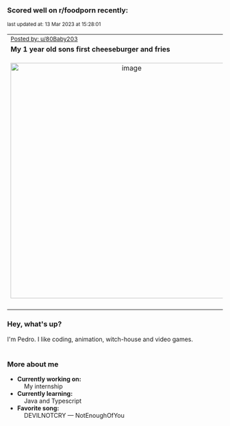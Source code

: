 ### Scored well on r/foodporn recently:

<p align="left"><sub>last updated at: 13 Mar 2023 at 15:28:01</sub></p>

|   |
| --- |
| <sub>[Posted by: u/80Baby203][source]</sub> |
| **My 1 year old sons first cheeseburger and fries** | 
|<p align="center"> <img alt="image" src="https://i.redd.it/vy6yhgpbh7na1.jpg" width="550" /> </p>|
|   |

### Hey, what's up?

I'm Pedro. I like coding, animation, witch-house and video games.<br><br>

### More about me
- **Currently working on:**  
&nbsp;&nbsp;&nbsp;&nbsp;My internship
- **Currently learning:**  
&nbsp;&nbsp;&nbsp;&nbsp;Java and Typescript
- **Favorite song:**  
&nbsp;&nbsp;&nbsp;&nbsp;DEVILNOTCRY — NotEnoughOfYou<br><br>

  



  
  
  
[linkedin]: https://linkedin.com/in/pedro-h-r-gomes-8a487b14a/
[gmail]: mailto:pilique11@gmail.com
[source]: https://reddit.com/r/FoodPorn/comments/11ot9xn/my_1_year_old_sons_first_cheeseburger_and_fries/
[redditAPI]: https://www.reddit.com/dev/api/